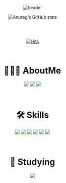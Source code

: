 <div align="center">
 
![header](https://capsule-render.vercel.app/api?type=waving&color=865DFF&height=300&section=header&text=Welcome%20&fontSize=50&fontColor=191825)
  
![Anurag's GitHub stats](https://github-readme-stats.vercel.app/api?username=Teddy9802&show_icons=true&theme=radical)

<br/>
<br/>
  
[![Hits](https://hits.seeyoufarm.com/api/count/incr/badge.svg?url=https%3A%2F%2Fgithub.com%2FTeddy9802&count_bg=%23FF7600&title_bg=%23000000&icon=github.svg&icon_color=%23E7E7E7&title=hits&edge_flat=false)](https://hits.seeyoufarm.com)
 
<br/>
 
# 🙋🏻‍♂️ AboutMe
<a href="https://velog.io/@teddy__98" target="_blank"><img src="https://img.shields.io/badge/Velog-20C997?style=plastic&logo=velog&logoColor=000000"/></a> <a href="mailto:kingteddy0210@gmail.com" target="_blank"><img src="https://img.shields.io/badge/Gmail-EA4335?style=plastic&logo=gmail&logoColor=000000"/></a> <a href="https://www.notion.so/TaeHoon-s-Portpolio-97c039bb521347e09cdd58320c45c94e" target="_blank"><img src="https://img.shields.io/badge/PortPolio-000000?style=plastic&logo=notion&logoColor=ffffff"/></a>
 
<br/>
 
# 🛠️ Skills 
<img src="https://img.shields.io/badge/Javascript-F7DF1E?style=flat-square&logo=Javascript&logoColor=black"/> <img src="https://img.shields.io/badge/Typescript-3178C6?style=flat-square&logo=Typescript&logoColor=black"/> <img src="https://img.shields.io/badge/GraphQL-E10098?style=flat-square&logo=GraphQL&logoColor=black"/> <img src="https://img.shields.io/badge/PostgreSQL-4479A1?style=flat-square&logo=PostgreSQL&logoColor=black"/> <img src="https://img.shields.io/badge/Docker-2496ED?style=flat-square&logo=docker&logoColor=black"/> <img src="https://img.shields.io/badge/NestJS-E0234E?style=flat-square&logo=NestJS&logoColor=black"/>

<br/>

# 📝 Studying 
<img src="https://img.shields.io/badge/NestJS-E0234E?style=flat-square&logo=NestJS&logoColor=black"/>
</div>

